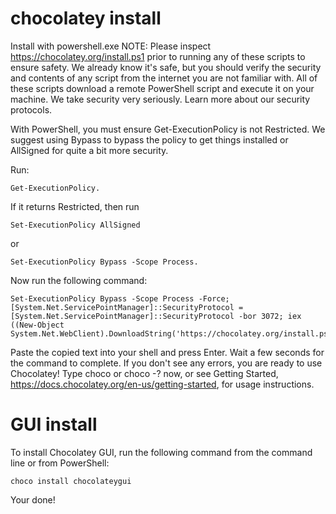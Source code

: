 # chocolatey install

Install with powershell.exe
NOTE: Please inspect https://chocolatey.org/install.ps1 prior to running any of these scripts to ensure safety. We already know it's safe, but you should verify the security and contents of any script from the internet you are not familiar with. All of these scripts download a remote PowerShell script and execute it on your machine. We take security very seriously. Learn more about our security protocols.

With PowerShell, you must ensure Get-ExecutionPolicy is not Restricted. We suggest using Bypass to bypass the policy to get things installed or AllSigned for quite a bit more security.

Run:
    
    Get-ExecutionPolicy. 

If it returns Restricted, then run 
    
    Set-ExecutionPolicy AllSigned 

or 
    
    Set-ExecutionPolicy Bypass -Scope Process.

Now run the following command:

    Set-ExecutionPolicy Bypass -Scope Process -Force; [System.Net.ServicePointManager]::SecurityProtocol = [System.Net.ServicePointManager]::SecurityProtocol -bor 3072; iex ((New-Object System.Net.WebClient).DownloadString('https://chocolatey.org/install.ps1'))

Paste the copied text into your shell and press Enter.
Wait a few seconds for the command to complete.
If you don't see any errors, you are ready to use Chocolatey! Type choco or choco -? now, or see Getting Started, https://docs.chocolatey.org/en-us/getting-started, for usage instructions.

# GUI install

To install Chocolatey GUI, run the following command from the command line or from PowerShell:

    choco install chocolateygui

Your done!
